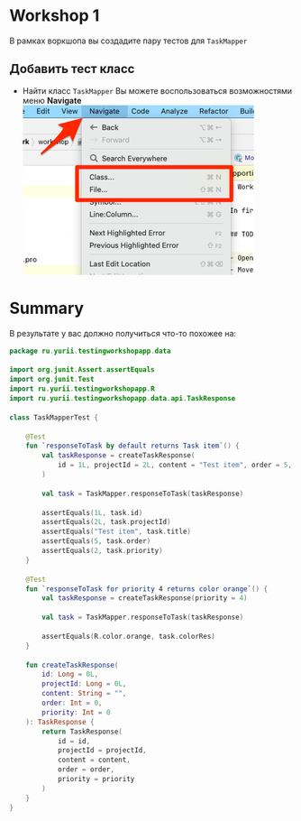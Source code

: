 # Workshop 1

В рамках воркшопа вы создадите пару тестов для `TaskMapper`

## Добавить тест класс

- Найти класс `TaskMapper`
    Вы можете воспользоваться возможностями меню **Navigate**
    ![Project navigation](images/navigation-tip.png)

# Summary

В результате у вас должно получиться что-то похожее на:

```kotlin
package ru.yurii.testingworkshopapp.data

import org.junit.Assert.assertEquals
import org.junit.Test
import ru.yurii.testingworkshopapp.R
import ru.yurii.testingworkshopapp.data.api.TaskResponse

class TaskMapperTest {

    @Test
    fun `responseToTask by default returns Task item`() {
        val taskResponse = createTaskResponse(
            id = 1L, projectId = 2L, content = "Test item", order = 5, priority = 2
        )

        val task = TaskMapper.responseToTask(taskResponse)

        assertEquals(1L, task.id)
        assertEquals(2L, task.projectId)
        assertEquals("Test item", task.title)
        assertEquals(5, task.order)
        assertEquals(2, task.priority)
    }

    @Test
    fun `responseToTask for priority 4 returns color orange`() {
        val taskResponse = createTaskResponse(priority = 4)

        val task = TaskMapper.responseToTask(taskResponse)

        assertEquals(R.color.orange, task.colorRes)
    }

    fun createTaskResponse(
        id: Long = 0L,
        projectId: Long = 0L,
        content: String = "",
        order: Int = 0,
        priority: Int = 0
    ): TaskResponse {
        return TaskResponse(
            id = id,
            projectId = projectId,
            content = content,
            order = order,
            priority = priority
        )
    }
}
```
